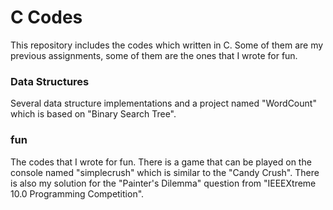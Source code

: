 # C Codes
This repository includes the codes which written in C. Some of them are my previous assignments, some of them are the ones that I wrote for fun.
### Data Structures
Several data structure implementations and a project named "WordCount" which is based on "Binary Search Tree".
### fun
The codes that I wrote for fun.
There is a game that can be played on the console named "simplecrush" which is similar to the "Candy Crush".
There is also my solution for the "Painter's Dilemma" question from  "IEEEXtreme 10.0 Programming Competition".
